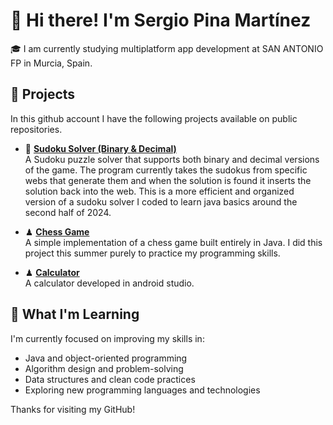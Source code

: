# 👋 Hi there! I'm Sergio Pina Martínez

🎓 I am currently studying multiplatform app development at SAN ANTONIO FP in Murcia, Spain.

## 🚀 Projects

In this github account I have the following projects available on public repositories.

- 🔢 [**Sudoku Solver (Binary & Decimal)**](https://github.com/SergioPMz/Java-Sudoku-Solver)  
  A Sudoku puzzle solver that supports both binary and decimal versions of the game. The program currently takes the sudokus from specific webs that generate them and when the solution is found it inserts the solution back into the web. This is a more efficient and organized version of a sudoku solver I coded to learn java basics around the second half of 2024. 

- ♟ [**Chess Game**](https://github.com/SergioPMz/Java-Chess)  
  A simple implementation of a chess game built entirely in Java. I did this project this summer purely to practice my programming skills.

- ♟ [**Calculator**](https://github.com/SergioPMz/AndroidStudio-Calculator)  
  A calculator developed in android studio.
  
## 🌱 What I'm Learning

I'm currently focused on improving my skills in:

- Java and object-oriented programming  
- Algorithm design and problem-solving  
- Data structures and clean code practices  
- Exploring new programming languages and technologies

Thanks for visiting my GitHub!
